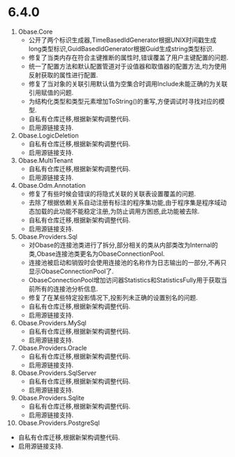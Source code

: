 # 6.4.0
1. Obase.Core
   - 公开了两个标识生成器,TimeBasedIdGenerator根据UNIX时间戳生成long类型标识,GuidBasedIdGenerator根据Guid生成string类型标识.
   - 修复了当类内存在符合主键推断的属性时,错误覆盖了用户主键配置的问题.
   - 统一了配置方法和默认配置管道对于设值器和取值器的配置方法,均为使用反射获取的属性进行配置.
   - 修复了当对象的关联引用默认值为空集合时调用Include未能正确的为关联引用赋值的问题.
   - 为结构化类型和类型元素增加ToString()的重写,方便调试时寻找对应的模型.
   - 自私有仓库迁移,根据新架构调整代码.
   - 启用源链接支持.
2. Obase.LogicDeletion
   - 自私有仓库迁移,根据新架构调整代码.
   - 启用源链接支持.
3. Obase.MultiTenant
   - 自私有仓库迁移,根据新架构调整代码.
   - 启用源链接支持.
4. Obase.Odm.Annotation
   - 修复了有些时候会错误的将隐式关联的关联表设置覆盖的问题.
   - 去除了根据依赖关系自动注册有标注的程序集功能,由于程序集是程序域动态加载的此功能不能稳定注册,为防止调用方困惑,此功能被去除.
   - 自私有仓库迁移,根据新架构调整代码.
   - 启用源链接支持.
5. Obase.Providers.Sql
   - 对Obase的连接池类进行了拆分,部分相关的类从内部类改为Internal的类,Obase连接池类更名为ObaseConnectionPool.
   - 连接池被启动和销毁时会使用连接池的名称作为日志输出的一部分,不再只显示ObaseConnectionPool了.
   - ObaseConnectionPool增加访问器Statistics和StatisticsFully用于获取当前所有的连接池分析信息.
   - 修复了在某些特定投影情况下,投影列未正确的设置别名的问题.
   - 自私有仓库迁移,根据新架构调整代码.
   - 启用源链接支持.
6. Obase.Providers.MySql
   - 自私有仓库迁移,根据新架构调整代码.
   - 启用源链接支持.
7. Obase.Providers.Oracle
   - 自私有仓库迁移,根据新架构调整代码.
   - 启用源链接支持.
8. Obase.Providers.SqlServer
   - 自私有仓库迁移,根据新架构调整代码.
   - 启用源链接支持.
9. Obase.Providers.Sqlite
   - 自私有仓库迁移,根据新架构调整代码.
   - 启用源链接支持.
10. Obase.Providers.PostgreSql
   - 自私有仓库迁移,根据新架构调整代码.
   - 启用源链接支持.